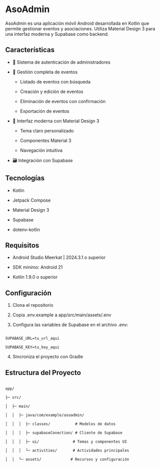# AsoAdmin

AsoAdmin es una aplicación móvil Android desarrollada en Kotlin que permite gestionar eventos y asociaciones. Utiliza Material Design 3 para una interfaz moderna y Supabase como backend.

## Características

- 🔐 Sistema de autenticación de administradores

- 📅 Gestión completa de eventos

  - Listado de eventos con búsqueda

  - Creación y edición de eventos

  - Eliminación de eventos con confirmación

  - Exportación de eventos

- 🎨 Interfaz moderna con Material Design 3

  - Tema claro personalizado

  - Componentes Material 3

  - Navegación intuitiva

- 🗃️ Integración con Supabase

## Tecnologías

- Kotlin

- Jetpack Compose

- Material Design 3

- Supabase

- dotenv-kotlin

## Requisitos

- Android Studio Meerkat | 2024.3.1 o superior

- SDK mínimo: Android 21

- Kotlin 1.9.0 o superior

## Configuración

1. Clona el repositorio

2. Copia .env.example a app/src/main/assets/.env

3. Configura las variables de Supabase en el archivo .env:

```

SUPABASE_URL=tu_url_aqui

SUPABASE_KEY=tu_key_aqui

```

4. Sincroniza el proyecto con Gradle

## Estructura del Proyecto

```

app/

├─ src/

│  ├─ main/

│  │  ├─ java/com/example/asoadmin/

│  │  │  ├─ classes/           # Modelos de datos

│  │  │  ├─ supabaseConection/ # Cliente de Supabase

│  │  │  ├─ ui/               # Temas y componentes UI

│  │  │  └─ activities/       # Actividades principales

│  │  └─ assets/             # Recursos y configuración

